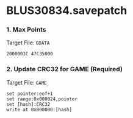 # BLUS30834.savepatch

### 1. Max Points

Target File: `GDATA`

```
2000001C 47C35000
```

### 2. Update CRC32 for GAME (Required)

Target File: `GAME`

```
set pointer:eof+1
set range:0x000024,pointer
set [hash]:CRC32
write at 0x000000:[hash]
```

